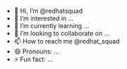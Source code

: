 - 👋 Hi, I’m @redhatsquad
- 👀 I’m interested in ...
- 🌱 I’m currently learning ...
- 💞️ I’m looking to collaborate on ...
- 📫 How to reach me @redhat_squad 
- 😄 Pronouns: ...
- ⚡ Fun fact: ...

<!---
redhatsquad/redhatsquad is a ✨ special ✨ repository because its `README.md` (this file) appears on your GitHub profile.
You can click the Preview link to take a look at your changes.
--->

